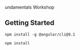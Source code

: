 undamentals Workshop

## Getting Started

```
npm install -g @angular/cli@9.1
```

```
npm install
```
